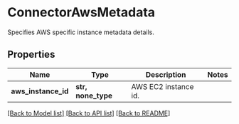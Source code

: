 # ConnectorAwsMetadata

Specifies AWS specific instance metadata details.

## Properties
Name | Type | Description | Notes
------------ | ------------- | ------------- | -------------
**aws_instance_id** | **str, none_type** | AWS EC2 instance id. | 

[[Back to Model list]](../README.md#documentation-for-models) [[Back to API list]](../README.md#documentation-for-api-endpoints) [[Back to README]](../README.md)


